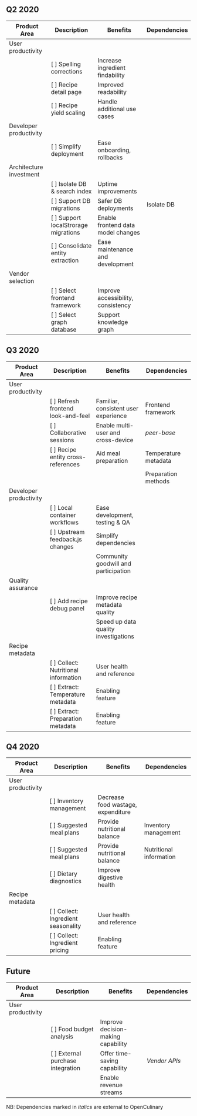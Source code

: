 ## Q2 2020

| Product Area            | Description                          | Benefits                           | Dependencies |
|-------------------------|--------------------------------------|------------------------------------|--------------|
| User productivity       |                                      |                                    |              |
|                         | [ ] Spelling corrections             | Increase ingredient findability    |              |
|                         | [ ] Recipe detail page               | Improved readability               |              |
|                         | [ ] Recipe yield scaling             | Handle additional use cases        |              |
| Developer productivity  |                                      |                                    |              |
|                         | [ ] Simplify deployment              | Ease onboarding, rollbacks         |              |
| Architecture investment |                                      |                                    |              |
|                         | [ ] Isolate DB & search index        | Uptime improvements                |              |
|                         | [ ] Support DB migrations            | Safer DB deployments               | Isolate DB   |
|                         | [ ] Support localStrorage migrations | Enable frontend data model changes |              |
|                         | [ ] Consolidate entity extraction    | Ease maintenance and development   |              |
| Vendor selection        |                                      |                                    |              |
|                         | [ ] Select frontend framework        | Improve accessibility, consistency |              |
|                         | [ ] Select graph database            | Support knowledge graph            |              |


## Q3 2020

| Product Area            | Description                          | Benefits                             | Dependencies         |
|-------------------------|--------------------------------------|--------------------------------------|----------------------|
| User productivity       |                                      |                                      |                      |
|                         | [ ] Refresh frontend look-and-feel   | Familiar, consistent user experience | Frontend framework   |
|                         | [ ] Collaborative sessions           | Enable multi-user and cross-device   | *peer-base*          |
|                         | [ ] Recipe entity cross-references   | Aid meal preparation                 | Temperature metadata |
|                         |                                      |                                      | Preparation methods  |
| Developer productivity  |                                      |                                      |                      |
|                         | [ ] Local container workflows        | Ease development, testing & QA       |                      |
|                         | [ ] Upstream feedback.js changes     | Simplify dependencies                |                      |
|                         |                                      | Community goodwill and participation |                      |
| Quality assurance       |                                      |                                      |                      |
|                         | [ ] Add recipe debug panel           | Improve recipe metadata quality      |                      |
|                         |                                      | Speed up data quality investigations |                      |
| Recipe metadata         |                                      |                                      |                      |
|                         | [ ] Collect: Nutritional information | User health and reference            |                      |
|                         | [ ] Extract: Temperature metadata    | Enabling feature                     |                      |
|                         | [ ] Extract: Preparation metadata    | Enabling feature                     |                      |


## Q4 2020

| Product Area            | Description                          | Benefits                             | Dependencies            |
|-------------------------|--------------------------------------|--------------------------------------|-------------------------|
| User productivity       |                                      |                                      |                         |
|                         | [ ] Inventory management             | Decrease food wastage, expenditure   |                         |
|                         | [ ] Suggested meal plans             | Provide nutritional balance          | Inventory management    |
|                         | [ ] Suggested meal plans             | Provide nutritional balance          | Nutritional information |
|                         | [ ] Dietary diagnostics              | Improve digestive health             |                         |
| Recipe metadata         |                                      |                                      |                         |
|                         | [ ] Collect: Ingredient seasonality  | User health and reference            |                         |
|                         | [ ] Collect: Ingredient pricing      | Enabling feature                     |                         |


## Future

| Product Area            | Description                          | Benefits                             | Dependencies            |
|-------------------------|--------------------------------------|--------------------------------------|-------------------------|
| User productivity       |                                      |                                      |                         |
|                         | [ ] Food budget analysis             | Improve decision-making capability   |                         |
|                         | [ ] External purchase integration    | Offer time-saving capability         | *Vendor APIs*           |
|                         |                                      | Enable revenue streams               |                         |

NB: Dependencies marked in *italics* are external to OpenCulinary
